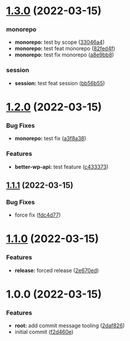 # [1.3.0](https://github.com/sniccowp/sniccowp/compare/v1.2.0...v1.3.0) (2022-03-15)


### monorepo

* **monorepo:** test by scope ([33046a4](https://github.com/sniccowp/sniccowp/commit/33046a4bf33b8854a4311c18f86a8372ba95db71))
* **monorepo:** test feat monorepo ([82fed4f](https://github.com/sniccowp/sniccowp/commit/82fed4f431cf485fd89d26536308b9c66e1958bc))
* **monorepo:** test fix monorepo ([a8e9bb8](https://github.com/sniccowp/sniccowp/commit/a8e9bb81366e2e5ca405f5979d8cf2b94455799d))


### session

* **session:** test feat session ([bb56b55](https://github.com/sniccowp/sniccowp/commit/bb56b5505cdace22fbb917254ca762d0ce62de6a))

# [1.2.0](https://github.com/sniccowp/sniccowp/compare/v1.1.1...v1.2.0) (2022-03-15)


### Bug Fixes

* **monorepo:** test fix ([a3f8a38](https://github.com/sniccowp/sniccowp/commit/a3f8a387cf686c39c49a090f8e79460ba8d67566))


### Features

* **better-wp-api:** test feature ([c433373](https://github.com/sniccowp/sniccowp/commit/c433373e55a062062f97d5c6bca09166cc9ab842))

## [1.1.1](https://github.com/sniccowp/sniccowp/compare/v1.1.0...v1.1.1) (2022-03-15)


### Bug Fixes

* force fix ([fdc4d77](https://github.com/sniccowp/sniccowp/commit/fdc4d770b56c05ea68484c9afc3b53a2f6c8095b))

# [1.1.0](https://github.com/sniccowp/sniccowp/compare/v1.0.0...v1.1.0) (2022-03-15)


### Features

* **release:** forced release ([2e670ed](https://github.com/sniccowp/sniccowp/commit/2e670ed068406efbe341f1d3d50e4eb15b18420d))

# 1.0.0 (2022-03-15)


### Features

* **root:** add commit message tooling ([2daf826](https://github.com/sniccowp/sniccowp/commit/2daf826152ec7a508d7ed5f834f927d9bdc20622))
* initial commit ([f2d460e](https://github.com/sniccowp/sniccowp/commit/f2d460ec84ab4027f499a65e4479becf6ed02e63))
